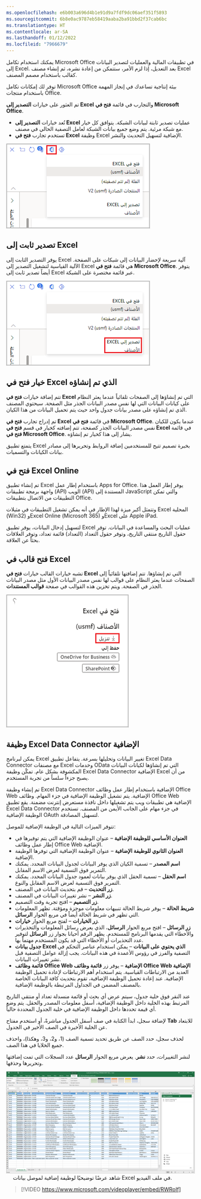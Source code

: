 ```yaml
---
ms.openlocfilehash: e6b003a696d4b1e91d9a7fdf9dc06aef351f5893
ms.sourcegitcommit: 6b8e0ac9787eb58419aaba2ba91bbd2f37cab6bc
ms.translationtype: HT
ms.contentlocale: ar-SA
ms.lasthandoff: 01/12/2022
ms.locfileid: "7966679"
---
```

يمكنك استخدام تكامل Microsoft Office في تطبيقات المالية والعمليات لتصدير البيانات إلى Excel. بعد التعديل، إذا لزم الأمر، ستتمكن من إعادة نشره، ثم إنشاء مصنف Excel كقالب باستخدام مصمم المصنف.

توفر لك إمكانات تكامل  Microsoft Office بيئة إنتاجية تساعدك في إنجاز المهمة باستخدام منتجات Office.

تم العثور على خيارات **التصدير إلى Excel** والتجارب في قائمة **فتح في Microsoft Office**.

- تُعد خيارات **التصدير إلى Excel** عمليات تصدير ثابتة لبيانات الشبكة. يتوافق كل خيار مع شبكة مرئية. يتم وضع جميع بيانات الشبكة لعامل التصفية الحالي في مصنف.
- تستخدم تجارب **فتح في Excel** وظيفة Excel الإضافية لتسهيل التحديث والنشر.

 
![لقطة شاشة تبرز رمز تكامل Office.](../media/office-1.png)


## <a name="static-export-to-excel"></a>تصدير ثابت إلى Excel 

يوفر التصدير الثابت إلى Excel آلية سريعة لإحضار البيانات إلى شبكات على الصفحة. الآلية القياسية لتشغيل التصدير إلى Excel هي قائمة **فتح في Microsoft Office**. يتوفر أيضاً تصدير ثابت إلى Excel عبر قائمة مختصرة على الشبكة.

![لقطة شاشة لقائمة فتح في Microsoft Office مع تمييز التصدير إلى Excel.](../media/static-excel.png)


## <a name="generated-open-in-excel"></a>خيار فتح في Excel الذي تم إنشاؤه 

تتم إضافة خيارات **فتح في Excel** التي تم إنشاؤها إلى الصفحات تلقائياً عندما يعثر النظام على كيانات البيانات التي لها نفس مصدر البيانات الجذر مثل الصفحة. سيحتوي المصنف الذي تم إنشاؤه على مصدر بيانات جدول واحد حيث يتم تحميل البيانات من هذا الكيان.
 
تم إدراج تجارب **فتح في Excel** في قائمة **فتح في Microsoft Office**. عندما يكون للكيان نفس مصدر البيانات الجذر كصفحة، تتم إضافته كخيار في قسم **فتح في Excel** في قائمة **فتح في Microsoft Office**. يشار إلى هذا كخيار تم إنشاؤه.

يتمتع تطبيق Excel بخبرة تصميم تتيح للمستخدمين إضافة الروابط وتحريرها إلى مصادر بيانات الكيانات والتسميات.

## <a name="open-in-excel-online"></a>فتح في Excel Online 

تم إنشاء تطبيق Excel باستخدام إطار عمل Apps for Office. يوفر إطار العمل هذا واجهة برمجة تطبيقات (API) الويب (API) المستندة إلى JavaScript والتي تمكن التطبيقات من الاتصال بتطبيقات Office. 

وتتمثل أكبر ميزة لهذا الإطار في أنه يمكن تشغيل التطبيقات في مثيلات Excel المحلية (Win32) وExcel Online (‏Microsoft 365) وExcel على Apple iPad. 

لتسهيل إدخال البيانات، يوفر تطبيق Excel عمليات البحث والمساعدة في البيانات. توفر حقول التاريخ منتقي التاريخ، وتوفر حقول التعداد (التعداد) قائمة تعداد، وتوفر العلاقات بحثاً عن العلاقة.

## <a name="template-open-in-excel"></a>فتح قالب في Excel 

تشبه خيارات القالب خيارات **فتح في Excel** التي تم إنشاؤها. تتم إضافتها تلقائياً إلى الصفحات عندما يعثر النظام على قوالب لها نفس مصدر البيانات الأول مثل مصدر البيانات الجذر في الصفحة. ويتم تخزين هذه القوالب في صفحة **قوالب المستندات**.

![لقطة شاشة لخيارات فتح في Excel مع تمييز "تنزيل".](../media/office-2.png)

## <a name="excel-data-connector-add-in"></a>وظيفة Excel Data Connector الإضافية 

يمكن لبرنامج Excel تغيير البيانات وتحليلها بسرعة. يتفاعل تطبيق Excel Data Connector مع مصنفات Excel وخدمات OData التي تم إنشاؤها لكيانات البيانات المكشوفة بشكل عام. تمكّن وظيفة Excel Data Connector الإضافية Excel من أن يصبح جزءاً سلساً من تجربة المستخدم. 

تم إنشاء وظيفة Excel Data Connector الإضافية باستخدام إطار عمل وظائف Office Web الإضافية. يتم تشغيل الوظيفة الإضافية في جزء المهام. وظائف Office Web الإضافية هي تطبيقات ويب يتم تشغيلها داخل نافذة مستعرض إنترنت مضمنة. يقع تطبيق Excel Data Connector في جزء مهام على الجانب الأيمن من المصنف. تستخدم الوظيفة الإضافية OAuth لتسهيل المصادقة.


تتوفر الميزات التالية في الوظيفة الإضافية للموصل:

- **العنوان الأساسي للوظيفة الإضافية** – عنوان الوظيفة الإضافية التي يتم توفيرها في إطار عمل وظائف Office Web الإضافية.
- **العنوان الثانوي للوظيفة الإضافية** – عنوان الوظيفة الإضافية التي توفرها الوظيفة الإضافية.
- **اسم المصدر** – تسمية الكيان الذي يوفر البيانات لجدول البيانات المحدد. يمكنك التمرير فوق التسمية لعرض الاسم المقابل.
- **اسم الحقل** – تسمية الحقل الذي يوفر بيانات لعمود جدول البيانات المحدد. يمكنك التمرير فوق التسمية لعرض الاسم المقابل والنوع.
- **زر التحديث** – قم بتحديث البيانات في المصنف.
- **زر النشر** – نشر تغييرات البيانات في المصنف.
- **زر التصميم** – افتح تجربة وقت التصميم.
- **شريط الحالة** – يوفر شريط الحالة تنبيهات معلومات موجزة ومؤقتة. تظهر المعلومات التي تظهر في شريط الحالة أيضاً في مربع الحوار **الرسائل**.
- **زر الخيارات** – لفتح مربع الحوار **خيارات**.
- **زر الرسائل** – افتح مربع الحوار **الرسائل**، الذي يعرض رسائل المعلومات والتحذيرات والأخطاء التي يقدمها البرنامج للمستخدم. يظهر الرقم أحيانا بجوار زر **الرسائل** لتوفير عدد التحذيرات أو الأخطاء التي قد يكون المستخدم مهتماً بها.
- **جدول بيانات Excel الذي يحتوي على البيانات** – يمكن استخدام عناصر التحكم في التصفية والفرز في رؤوس الأعمدة في هذه البيانات. يجب إزالة عوامل التصفية قبل نشر تغييرات البيانات.
- **قائمة وظائف Office Web الإضافية** – يوفر زر **قائمة وظائف Office Web الإضافية** العديد من الارتباطات القياسية. يتم استخدام أهم الارتباطات لإعادة تحميل الوظيفة الإضافية. عند إعادة تحميل الوظيفة الإضافية، تقوم بتحديث كافة البيانات الخاصة بالمصنف المضمن في الجداول المرتبطة بالوظيفة الإضافية.
 
عند النقر فوق خلية جدول، سيتم عرض أي بحث أو قائمة منسدلة تعداد أو منتقي التاريخ المرتبط بهذه الخلية داخل الوظيفة الإضافية، أسفل معلومات المصدر والحقل. يتم وضع أي قيمة تحددها داخل الوظيفة الإضافية في خلية الجدول المحددة حالياً.

لإضافة سجل، ابدأ الكتابة في صف أسفل الجدول مباشرةً، أو استخدم مفتاح **Tab** للابتعاد عن الخلية الأخيرة في الصف الأخير في الجدول. 

لحذف سجل، حدد الصف عن طريق تحديد تسمية الصف (1، و2، و3، وهكذا)، واحذف جميع الخلايا في هذا الصف.
 
لنشر التغييرات، حدد **نشر**. يعرض مربع الحوار **الرسائل** عدد السجلات التي تمت إضافتها وتحريرها وحذفها.
 
[![لقطة شاشة لصفحة Excel باستخدام لوحة موصل البيانات.](../media/office-3.png)](../media/office-3.png#lightbox)
 
شاهد عرضًا توضيحيًا لوظيفة إضافية لموصل بيانات Excel في ملف الفيديو.

> [!VIDEO https://www.microsoft.com/videoplayer/embed/RWRoIf]
